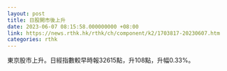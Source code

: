 ```yaml
---
layout: post
title: 日股開市後上升
date: 2023-06-07 08:15:58.000000000 +08:00
link: https://news.rthk.hk/rthk/ch/component/k2/1703817-20230607.htm
categories: rthk
---
```


東京股市上升。日經指數較早時報32615點，升108點，升幅0.33%。
